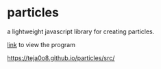 # particles
a lightweight javascript library for creating particles.

<a href="https://teja0o8.github.io/particles/src/" target="_blank" >link</a> to view the program

<a href="https://teja0o8.github.io/particles/src/" target="_blank" >https://teja0o8.github.io/particles/src/</a>

